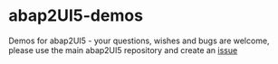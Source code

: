 # abap2UI5-demos
Demos for abap2UI5 - your questions, wishes and bugs are welcome, please use the main abap2UI5 repository and create an [issue](https://github.com/oblomov-dev/ABAP2UI5/issues)
